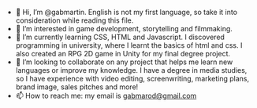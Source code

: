 - 👋 Hi, I’m @gabmartin. English is not my first language, so take it into consideration while reading this file.
- 👀 I’m interested in game development, storytelling and filmmaking.
- 🌱 I’m currently learning CSS, HTML and Javascript. I discovered programming in university, where I learnt the basics of html and css. 
I also created an RPG 2D game in Unity for my final degree project.
- 💞️ I’m looking to collaborate on any project that helps me learn new languages or improve my knowledge.
I have a degree in media studies, so I have experience with video editing, screenwriting, marketing plans, brand image, sales pitches and more! 
- 📫 How to reach me: my email is gabmarod@gmail.com 

<!---
gabmartin/gabmartin is a ✨ special ✨ repository because its `README.md` (this file) appears on your GitHub profile.
You can click the Preview link to take a look at your changes.
--->

